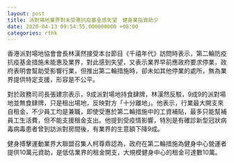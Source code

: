 ```yaml
---
layout: post
title: 派對場地業界對未受惠抗疫基金感失望　健身業指資助少
date: 2020-04-13 09:54:55.000000000 +08:00
categories: rthk
---
```


香港派對場地協會會長林漢然接受本台節目《千禧年代》訪問時表示，第二輪防疫抗疫基金措施未能惠及業界，對此感到失望，又表示業界早前應政府要求停業，政府表明會幫助受影響行業，但推出第二輪措施時，卻未如其他停業的處所，無為業界提供特定支援，形容是不公平。

對於政務司司長張建宗表示，9成派對場地持食肆牌，林漢然反駁，9成9的派對場地並無食肆牌，只是租出場地，反映對方「十分離地」。他表示，行業最大開支來自租金，不少員工均是兼職，即使受惠於第二輪措施中的工資補貼，最多只能幫補員工生活費，但不能支援租金支出。他提到受疫情影響，特別是有確診新型冠狀病毒病毒患者曾到訪派對房間後，有業界的生意額下降9成。

健身搏擊運動業界大聯盟召集人柯尊鼎認為，政府在第二輪措施為健身中心營運者提供10萬元資助，是低估業界的租金開支，大規模健身中心的租金可達數10萬。

